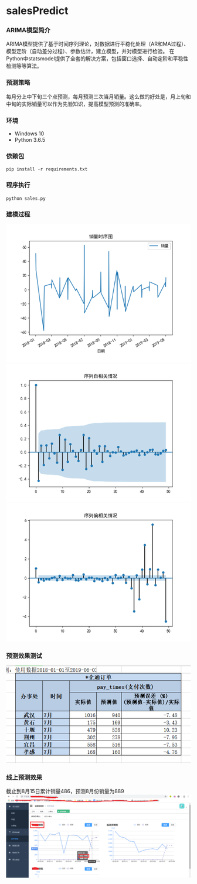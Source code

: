# salesPredict

### ARIMA模型简介
ARIMA模型提供了基于时间序列理论，对数据进行平稳化处理（AR和MA过程）、模型定阶（自动差分过程）、参数估计，建立模型，并对模型进行检验。
在Python中statsmodel提供了全套的解决方案，包括窗口选择、自动定阶和平稳性检测等等算法。

### 预测策略
每月分上中下旬三个点预测，每月预测三次当月销量。这么做的好处是，月上旬和中旬的实际销量可以作为先验知识，提高模型预测的准确率。

### 环境
- Windows 10
- Python 3.6.5

### 依赖包
```
pip install -r requirements.txt
```

### 程序执行
```
python sales.py
```

### 建模过程
<img src="./pictures/销量时序图.png?raw=true"/> 
<img src="./pictures/一阶差分后，序列自相关情况.png?raw=true"/> 
<img src="./pictures/一阶差分后，序列偏相关情况.png?raw=true"/>
</br>

### 预测效果测试
<img src="./pictures/销量预测测试情况.png?raw=true"/>
</br>

### 线上预测效果
截止到8月15日累计销量486，预测8月份销量为889
<img src="./pictures/上线效果.png?raw=true"/>
</br>
